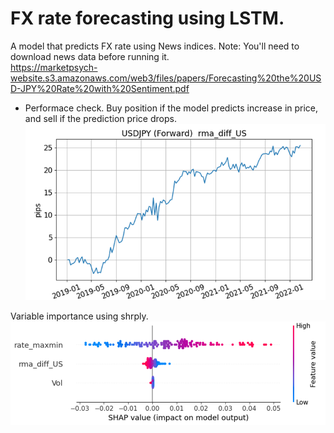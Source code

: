 # FX rate forecasting using LSTM.
A model that predicts FX rate using News indices.  Note: You'll need to download news data before running it.  
https://marketpsych-website.s3.amazonaws.com/web3/files/papers/Forecasting%20the%20USD-JPY%20Rate%20with%20Sentiment.pdf

* Performace check.  Buy position if the model predicts increase in price, and sell if the prediction price drops.
![image1](https://github.com/knkasa/lstm_forecast/blob/main/performance_test.png)

Variable importance using shrply.
![image2](https://github.com/knkasa/LSTM_forecast/blob/main/sharply_data.png)
